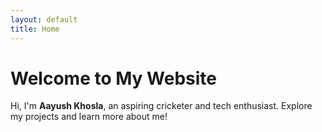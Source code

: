 ```yaml
---
layout: default
title: Home
---
```


# Welcome to My Website
Hi, I'm **Aayush Khosla**, an aspiring cricketer and tech enthusiast. Explore my projects and learn more about me!
